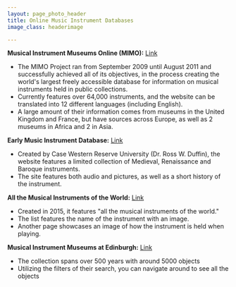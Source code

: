 ```yaml
---
layout: page_photo_header
title: Online Music Instrument Databases
image_class: headerimage

---
```


**Musical Instrument Museums Online (MIMO):** [Link](https://mimo-international.com/MIMO/accueil-ermes.aspx)

* The MIMO Project ran from September 2009 until August 2011 and successfully achieved all of its objectives, in the process creating the world's largest freely accessible database for information on musical instruments held in public collections.
* Currently features over 64,000 instruments, and the website can be translated into 12 different languages (including English).
* A large amount of their information comes from museums in the United Kingdom and France, but have sources across Europe, as well as 2 museums in Africa and 2 in Asia. 

**Early Music Instrument Database:** [Link](https://caslabs.case.edu/medren/)
* Created by Case Western Reserve University (Dr. Ross W. Duffin), the website features a limited collection of Medieval, Renaissance and Baroque instruments. 
* The site features both audio and pictures, as well as a short history of the instrument.

**All the Musical Instruments of the World:** [Link](https://www.allthemusicalinstrumentsoftheworld.com/)
* Created in 2015, it features "all the musical instruments of the world."
* The list features the name of the instrument with an image.
* Another page showcases an image of how the instrument is held when playing.

**Musical Instrument Museums at Edinburgh:** [Link](https://collections.ed.ac.uk/mimed/about)
* The collection spans over 500 years with around 5000 objects
* Utilizing the filters of their search, you can navigate around to see all the objects